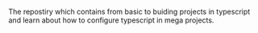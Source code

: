 The repostiry which contains from basic to buiding projects in typescript and learn about how to configure typescript in mega projects.

